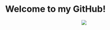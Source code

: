 # Welcome to my GitHub!

<center><img src="https://github-readme-stats.vercel.app/api?username=Swino4ka&show_icons=true&theme=radical"></img></center>
